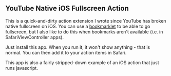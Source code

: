 ## YouTube Native iOS Fullscreen Action ##

This is a quick-and-dirty action extension I wrote since YouTube has broken native fullscreen on iOS.  You can use a [bookmarklet](javascript:document.querySelector(%22video%22).webkitEnterFullScreen();) to be able to go fullscreen, but I also like to do this when bookmarks aren't available (i.e. in SafariViewController apps).

Just install this app.  When you run it, it won't show anything - that is normal.  You can then add it to your action items in Safari.

This app is also a fairly stripped-down example of an iOS action that just runs javascript.
